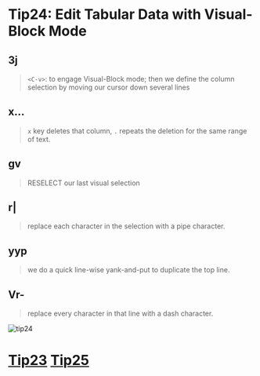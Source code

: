 # Tip24: Edit Tabular Data with Visual-Block Mode  
  
## <C-v>3j  
>`<C-v>`: to engage Visual-Block mode; then we define the column selection by moving our cursor down several lines  

## x...  
>`x` key deletes that column, `.` repeats the deletion for the same range of text.  
  
## gv  
> RESELECT our last visual selection  
  
## r|  
> replace each character in the selection with a pipe character.  
  
## yyp  
> we do a quick line-wise yank-and-put to duplicate the top line.  
  
## Vr-  
> replace every character in that line with a dash character.  
  
![tip24](images/tip24.png)  
  
# [Tip23](tip23.md) [Tip25](tip25.md)
